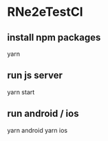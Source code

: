 # RNe2eTestCI

## install npm packages

yarn

## run js server

yarn start

## run android / ios

yarn android
yarn ios
